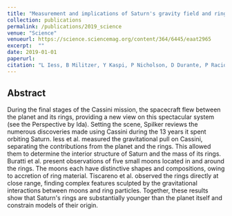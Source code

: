 ```yaml
---
title: "Measurement and implications of Saturn's gravity field and ring mass" 
collection: publications
permalink: /publications/2019_science
venue: "Science"
venueurl: https://science.sciencemag.org/content/364/6445/eaat2965
excerpt:  ""
date: 2019-01-01
paperurl: 
citation: "L Iess, B Militzer, Y Kaspi, P Nicholson, D Durante, P Racioppa, A Anabtawi, E Galanti, W Hubbard, MJ Mariani, P Tortora, <b>SM Wahl</b>, M Zannoni, <i>Science</i>, 2019."
---
```


## Abstract 

During the final stages of the Cassini mission, the spacecraft flew between the
planet and its rings, providing a new view on this spectacular system (see the
Perspective by Ida). Setting the scene, Spilker reviews the numerous discoveries made
using Cassini during the 13 years it spent orbiting Saturn. Iess et al. measured the
gravitational pull on Cassini, separating the contributions from the planet and the
rings. This allowed them to determine the interior structure of Saturn and the mass
of its rings. Buratti et al. present observations of five small moons located in and
around the rings. The moons each have distinctive shapes and compositions, owing to
accretion of ring material. Tiscareno et al. observed the rings directly at close
range, finding complex features sculpted by the gravitational interactions between
moons and ring particles. Together, these results show that Saturn's rings are
substantially younger than the planet itself and constrain models of their origin.
